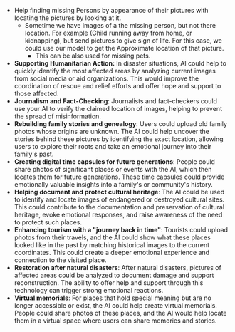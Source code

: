 
- Help finding missing Persons by appearance of their pictures with locating the pictures by looking at it.
	- Sometime we have images of a the missing person, but not there location. For example (Child running away from home, or kidnapping), but send pictures to give sign of life.
	  For this case, we could use our model to get the Approximate location of that picture.
	  - This can be also used for missing pets.
- **Supporting Humanitarian Action:** In disaster situations, AI could help to quickly identify the most affected areas by analyzing current images from social media or aid organizations. This would improve the coordination of rescue and relief efforts and offer hope and support to those affected.
-  **Journalism and Fact-Checking**: Journalists and fact-checkers could use your AI to verify the claimed location of images, helping to prevent the spread of misinformation.
- **Rebuilding family stories and genealogy**: Users could upload old family photos whose origins are unknown. The AI could help uncover the stories behind these pictures by identifying the exact location, allowing users to explore their roots and take an emotional journey into their family's past.
- **Creating digital time capsules for future generations**: People could share photos of significant places or events with the AI, which then locates them for future generations. These time capsules could provide emotionally valuable insights into a family's or community's history.
- **Helping document and protect cultural heritage**: The AI could be used to identify and locate images of endangered or destroyed cultural sites. This could contribute to the documentation and preservation of cultural heritage, evoke emotional responses, and raise awareness of the need to protect such places.
- **Enhancing tourism with a "journey back in time"**: Tourists could upload photos from their travels, and the AI could show what these places looked like in the past by matching historical images to the current coordinates. This could create a deeper emotional experience and connection to the visited place.
- **Restoration after natural disasters**: After natural disasters, pictures of affected areas could be analyzed to document damage and support reconstruction. The ability to offer help and support through this technology can trigger strong emotional reactions.
- **Virtual memorials**: For places that hold special meaning but are no longer accessible or exist, the AI could help create virtual memorials. People could share photos of these places, and the AI would help locate them in a virtual space where users can share memories and stories.
